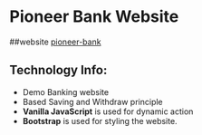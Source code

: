 # Pioneer Bank Website

##website [pioneer-bank](https://sojib-bd.github.io/pioneer-bank/)

## Technology Info:
- Demo Banking website
- Based Saving and Withdraw principle
- **Vanilla JavaScript** is used for dynamic action
- **Bootstrap** is used for styling the website. 